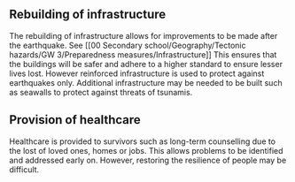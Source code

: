 ## Rebuilding of infrastructure
The rebuilding of infrastructure allows for improvements to be made after the earthquake. See [[00 Secondary school/Geography/Tectonic hazards/GW 3/Preparedness measures/Infrastructure]]
This ensures that the buildings will be safer and adhere to a higher standard to ensure lesser lives lost.
However reinforced infrastructure is used to protect against earthquakes only. Additional infrastructure may be needed to be built such as seawalls to protect against threats of tsunamis.
## Provision of healthcare
Healthcare is provided to survivors such as long-term counselling due to the lost of loved ones, homes or jobs. This allows problems to be identified and addressed early on. However, restoring the resilience of people may be difficult. 